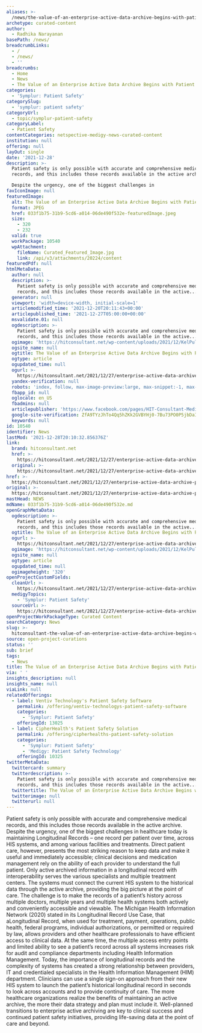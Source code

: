 ```yaml
---
aliases: >-
  /news/the-value-of-an-enterprise-active-data-archive-begins-with-patient-safety
archetype: curated-content
author:
  - Radhika Narayanan
basePath: /news/
breadcrumbLinks:
  - /
  - /news/
  - ''
breadcrumbs:
  - Home
  - News
  - The Value of an Enterprise Active Data Archive Begins with Patient Safety
categories:
  - 'Symplur: Patient Safety'
categorySlug:
  - 'symplur: patient safety'
categoryUrl:
  - topic/symplur-patient-safety
categoryLabel:
  - Patient Safety
contentCategories: netspective-medigy-news-curated-content
institution: null
offering: null
layOut: single
date: '2021-12-28'
description: >-
  Patient safety is only possible with accurate and comprehensive medical
  records, and this includes those records available in the active archive.

  Despite the urgency, one of the biggest challenges in 
favIconImage: null
featuredImage:
  alt: The Value of an Enterprise Active Data Archive Begins with Patient Safety
  format: JPEG
  href: 033f1b75-31b9-5cd6-a014-06de490f532e-featuredImage.jpeg
  size:
    - 320
    - 232
  valid: true
  workPackage: 10540
  wpAttachment:
    fileName: Curated_Featured_Image.jpg
    link: /api/v3/attachments/20224/content
featuredPdf: null
htmlMetaData:
  author: null
  description: >-
    Patient safety is only possible with accurate and comprehensive medical
    records, and this includes those records available in the active...
  generator: null
  viewport: 'width=device-width, initial-scale=1'
  articlemodified_time: '2021-12-20T20:11:43+00:00'
  articlepublished_time: '2021-12-27T05:00:00+00:00'
  msvalidate.01: null
  ogdescription: >-
    Patient safety is only possible with accurate and comprehensive medical
    records, and this includes those records available in the active...
  ogimage: 'https://hitconsultant.net/wp-content/uploads/2021/12/KelPults-small-size.jpg'
  ogsite_name: null
  ogtitle: The Value of an Enterprise Active Data Archive Begins with Patient Safety
  ogtype: article
  ogupdated_time: null
  ogurl: >-
    https://hitconsultant.net/2021/12/27/enterprise-active-data-archive-patient-safety/
  yandex-verification: null
  robots: 'index, follow, max-image-preview:large, max-snippet:-1, max-video-preview:-1'
  fbapp_id: null
  oglocale: en_US
  fbadmins: null
  articlepublisher: 'https://www.facebook.com/pages/HIT-Consultant-Media/302199219847409'
  google-site-verification: ZfA9TYzJhTo4Qq5hZKk2GVBYHj0-7Bu73PO0P5jbDaI
  keywords: null
id: 10540
identifier: News
lastMod: '2021-12-28T20:10:32.856376Z'
link:
  brand: hitconsultant.net
  href: >-
    https://hitconsultant.net/2021/12/27/enterprise-active-data-archive-patient-safety/#.Yctt6GjP1PY
  original: >-
    https://hitconsultant.net/2021/12/27/enterprise-active-data-archive-patient-safety/#.Yctt6GjP1PY
href: >-
  https://hitconsultant.net/2021/12/27/enterprise-active-data-archive-patient-safety/#.Yctt6GjP1PY
original: >-
  https://hitconsultant.net/2021/12/27/enterprise-active-data-archive-patient-safety/#.Yctt6GjP1PY
mastHead: NEWS
mdName: 033f1b75-31b9-5cd6-a014-06de490f532e.md
openGraphMetaData:
  ogdescription: >-
    Patient safety is only possible with accurate and comprehensive medical
    records, and this includes those records available in the active...
  ogtitle: The Value of an Enterprise Active Data Archive Begins with Patient Safety
  ogurl: >-
    https://hitconsultant.net/2021/12/27/enterprise-active-data-archive-patient-safety/
  ogimage: 'https://hitconsultant.net/wp-content/uploads/2021/12/KelPults-small-size.jpg'
  ogsite_name: null
  ogtype: article
  ogupdated_time: null
  ogimageheight: '320'
openProjectCustomFields:
  cleanUrl: >-
    https://hitconsultant.net/2021/12/27/enterprise-active-data-archive-patient-safety/#.Yctt6GjP1PY
  medigyTopics:
    - 'Symplur: Patient Safety'
  sourceUrl: >-
    https://hitconsultant.net/2021/12/27/enterprise-active-data-archive-patient-safety/#.Yctt6GjP1PY
openProjectWorkPackageType: Curated Content
searchCategory: News
slug: >-
  hitconsultant-the-value-of-an-enterprise-active-data-archive-begins-with-patient-safety
source: open-project-curations
status: ''
sub: brief
tags:
  - News
title: The Value of an Enterprise Active Data Archive Begins with Patient Safety
via: ' '
insights_description: null
insights_name: null
viaLink: null
relatedOfferings:
  - label: Ventiv Technology's Patient Safety Software
    permalink: /offering/ventiv-technologys-patient-safety-software
    categories:
      - 'Symplur: Patient Safety'
    offeringId: 13025
  - label: CipherHealth's Patient Safety Solution
    permalink: /offering/cipherhealths-patient-safety-solution
    categories:
      - 'Symplur: Patient Safety'
      - 'Medigy: Patient Safety Technology'
    offeringId: 10325
twitterMetaData:
  twittercard: summary
  twitterdescription: >-
    Patient safety is only possible with accurate and comprehensive medical
    records, and this includes those records available in the active...
  twittertitle: The Value of an Enterprise Active Data Archive Begins with Patient Safety
  twitterimage: null
  twitterurl: null
---
```

<p>Patient safety is only possible with accurate and comprehensive medical records, and this includes those records available in the active archive.
Despite the urgency, one of the biggest challenges in healthcare today is maintaining Longitudinal Records – one record per patient over time, across HIS systems, and among various facilities and treatments.
Direct patient care, however, presents the most striking reason to keep data and make it useful and immediately accessible; clinical decisions and medication management rely on the ability of each provider to understand the full patient.
Only active archived information in a longitudinal record with interoperability serves the various specialists and multiple treatment centers.
The systems must connect the current HIS system to the historical data through the active archive, providing the big picture at the point of care.
The challenge is to make the records of a patient’s history across multiple doctors, multiple years and multiple health systems both actively and conveniently accessible and viewable.
The Michigan Health Information Network (2020) stated in its Longitudinal Record Use Case, that aLongitudinal Record, when used for treatment, payment, operations, public health, federal programs, individual authorizations, or permitted or required by law, allows providers and other healthcare professionals to have efficient access to clinical data.
At the same time, the multiple access entry points and limited ability to see a patient’s record across all systems increases risk for audit and compliance departments including Health Information Management.
Today, the importance of longitudinal records and the complexity of systems has created a strong relationship between providers, IT and credentialed specialists in the Health Information Management (HIM) department.
Clinicians can use a single sign-on approach from their new HIS system to launch the patient’s historical longitudinal record in seconds to look across accounts and to provide continuity of care.
The more healthcare organizations realize the benefits of maintaining an active archive, the more their data strategy and plan must include it.
Well-planned transitions to enterprise active archiving are key to clinical success and continued patient safety initiatives, providing life-saving data at the point of care and beyond.</p>